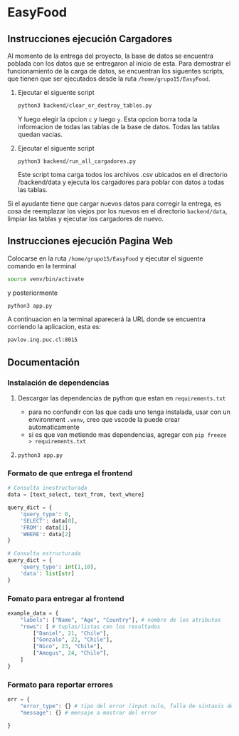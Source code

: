 # EasyFood

## Instrucciones ejecución Cargadores

Al momento de la entrega del proyecto, la base de datos se encuentra poblada con los datos que se entregaron al inicio de esta. Para demostrar el funcionamiento de la carga de datos, se encuentran los siguentes scripts, que tienen que ser ejecutados desde la ruta  `/home/grupo15/EasyFood`.

1. Ejecutar el siguente script 

    ```bash
    python3 backend/clear_or_destroy_tables.py
    ```

    Y luego elegir la opcion `c` y luego `y`. Esta opcion borra toda la informacion de todas las tablas de la base de datos. Todas las tablas quedan vacias.

2. Ejecutar el siguente script

    ```
    python3 backend/run_all_cargadores.py
    ```

    Este script toma carga todos los archivos .csv ubicados en el directorio /backend/data y ejecuta los cargadores para poblar con datos a todas las tablas.

Si el ayudante tiene que cargar nuevos datos para corregir la entrega, es cosa de reemplazar los viejos por los nuevos en el directorio `backend/data`, limpiar las tablas y ejecutar los cargadores de nuevo.


## Instrucciones ejecución Pagina Web

Colocarse en la ruta `/home/grupo15/EasyFood` y ejecutar el siguente comando en la terminal

```bash
source venv/bin/activate
```

y posteriormente

```bash
python3 app.py
```

A continuacion en la terminal aparecerá la URL donde se encuentra corriendo la aplicacion, esta es:

```bash
pavlov.ing.puc.cl:8015
```


## Documentación
### Instalación de dependencias

1. Descargar las dependencias de python que estan en `requirements.txt`
    - para no confundir con las que cada uno tenga instalada, usar con un environment `.venv`, creo que vscode la puede crear automaticamente 
    - si es que van metiendo mas dependencias, agregar con `pip freeze > requirements.txt`

2. `python3 app.py`

### Formato de que entrega el frontend
```python
# Consulta inestructurada
data = [text_select, text_from, text_where]

query_dict = {
    'query_type': 0,
    'SELECT': data[0],
    'FROM': data[1],
    'WHERE': data[2]
}

# Consulta estructurada
query_dict = {
    'query_type': int(1,10),
    'data': list[str]
}

```

### Fomato para entregar al frontend
```python
example_data = {
    "labels": ["Name", "Age", "Country"], # nombre de los atributos
    "rows": [ # tuplas/listas con los resultados
        ["Daniel", 21, "Chile"],
        ["Gonzalo", 22, "Chile"],
        ["Nico", 23, "Chile"],
        ["Amogus", 24, "Chile"],
    ]
}
```

### Formato para reportar errores
```python
err = {
    "error_type": {} # tipo del error (input nulo, falla de sintaxis de en la consulta),
    "message": {} # mensaje a mostrar del error

}
```
